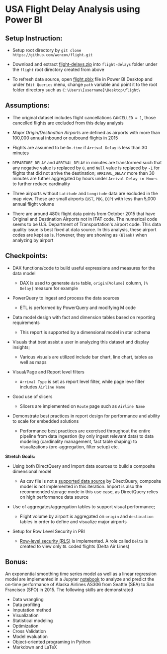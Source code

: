 # USA Flight Delay Analysis using Power BI

## Setup Instruction:
- Setup root directory by `git clone https://github.com/wencov/flight.git`

- Download and extract [flight-delays.zip](https://www.kaggle.com/usdot/flight-delays) into `flight-delays` folder under the `flight` root directory created from above

- To refresh data source, open [flight.pbix](flight.pbix) file in Power BI Desktop and under `Edit Queries` menu, change `path` variable and point it to the root folder directory such as `C:\Users\[username]\Desktop\flight\`


## Assumptions:
- The original dataset includes flight cancellations `CANCELLED = 1`, those cancelled flights are excluded from this delay analysis

- *Major Origin/Destination Airports* are defined as airports with more than 100,000 annual inbound or outbound flights in 2015

- Flights are assumed to be `On-time` if `Arrival Delay` is less than 30 minutes

- `DEPARTURE_DELAY` and `ARRIVAL_DELAY` in minutes are transformed such that any negative value is replaced by `0`, and `Null` value is replaced by `-1` for flights that did not arrive the destination; `ARRIVAL_DELAY` more than 30 minutes are futher aggregated by hours under `Arrival Delay in Hours` to further reduce cardinality

- Three airports without `Latitude` and `Longitude` data are excluded in the map view. These are small airports (`UST`, `PBG`, `ECP`) with less than 5,000 annual flight volume

- There are around 480k flight data points from October 2015 that have Original and Destination Airports not in ITAT code. The numerical code seems to be U.S. Department of Transportation's airport code. This data quality issue is best fixed at data source. In this analysis, these airport codes are kept as is. However, they are showing as `(Blank)` when analyzing by airport


## Checkpoints:
- DAX functions/code to build useful expressions and measures for the data model
  - DAX is used to generate `date` table, `origin[Volume]` column, `[% Delay]` measure for example

- PowerQuery to ingest and process the data sources
  - ETL is performed by PowerQuery and modifying M code

- Data model design with fact and dimension tables based on reporting requirements
  - This report is supported by a dimensional model in star schema

- Visuals that best assist a user in analyzing this dataset and display insights;
  - Various visuals are utilized include bar chart, line chart, tables as well as maps

- Visual/Page and Report level filters
  - `Arrival Type` is set as report level filter, while page leve filter includes `Airline Name`

- Good use of slicers
  - Slicers are implemented on `Route` page such as `Airline Name`

- Demonstrate best practices in report design for performance and ability to scale for embedded solutions
  - Performance best practices are exercised throughout the entire pipeline from data ingestion (by only ingest relevant data) to data modeling (cardinality management, fact table shaping) to visualizations (pre-aggregation, filter setup) etc.

**Stretch Goals:**
- Using both DirectQuery and Import data sources to build a composite dimensional model
  - As csv file is not a [supported data source](https://docs.microsoft.com/en-us/power-bi/power-bi-data-sources) by DirectQuery, composite model is not implemented in this iteration. Import is also the recommended storage mode in this use case, as DirectQuery relies on high performance data source

- Use of aggregates/aggregation tables to support visual performance;
  - Flight volume by airport is aggregated on `origin` and `destination` tables in order to define and visualize major airports

- Setup for Row Level Security in PBI
  - [Row-level security (RLS)](https://docs.microsoft.com/en-us/power-bi/service-admin-rls) is implemented. A role called `Delta` is created to view only `DL` coded flights (Delta Air Lines)


## Bonus:
An exponential smoothing time series model as well as a linear regression model are implemented in a Jupyter [notebook](delay.ipynb) to analyze and predict the on-time performance of Alaska Airlines AS306 from Seattle (SEA) to San Francisco (SFO) in 2015. The following skills are demonstrated
- Data wrangling 
- Data profiling 
- Imputation method
- Visualization
- Statistical modeling
- Optimization
- Cross Validation
- Model evaluation
- Object-oriented programing in Python
- Markdown and LaTeX
